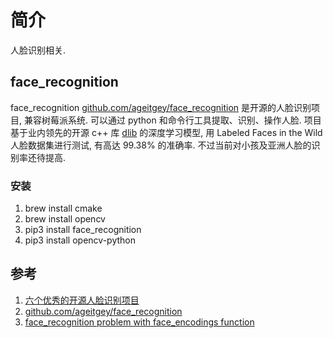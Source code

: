 # 简介
人脸识别相关.

## face_recognition
face_recognition [github.com/ageitgey/face_recognition](github.com/ageitgey/face_recognition) 是开源的人脸识别项目, 兼容树莓派系统. 可以通过 python 和命令行工具提取、识别、操作人脸. 项目基于业内领先的开源 c++ 库 [dlib](http://dlib.net/) 的深度学习模型, 用 Labeled Faces in the Wild 人脸数据集进行测试, 有高达 99.38% 的准确率. 不过当前对小孩及亚洲人脸的识别率还待提高.

### 安装
1. brew install cmake
2. brew install opencv
3. pip3 install face_recognition
4. pip3 install opencv-python

## 参考
1. [六个优秀的开源人脸识别项目](https://www.51cto.com/article/770027.html)
2. [github.com/ageitgey/face_recognition](github.com/ageitgey/face_recognition)
3. [face_recognition problem with face_encodings function](https://stackoverflow.com/questions/75926662/face-recognition-problem-with-face-encodings-function)